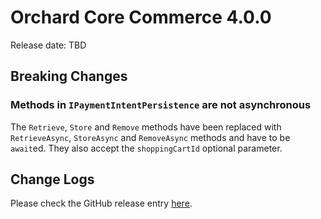# Orchard Core Commerce 4.0.0

Release date: TBD

## Breaking Changes

### Methods in `IPaymentIntentPersistence` are not asynchronous

The `Retrieve`, `Store` and `Remove` methods have been replaced with `RetrieveAsync`, `StoreAsync` and `RemoveAsync` methods and have to be `await`ed. They also accept the `shoppingCartId` optional parameter.

## Change Logs

Please check the GitHub release entry [here](https://github.com/OrchardCMS/OrchardCore.Commerce/releases/tag/v4.0.0).
